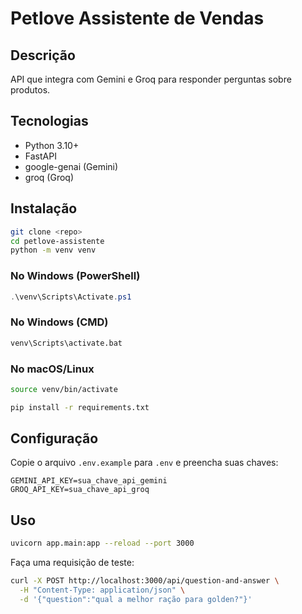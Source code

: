 # Petlove Assistente de Vendas

## Descrição

API que integra com Gemini e Groq para responder perguntas sobre produtos.

## Tecnologias

* Python 3.10+
* FastAPI
* google-genai (Gemini)
* groq (Groq)

## Instalação

```bash
git clone <repo>
cd petlove-assistente
python -m venv venv
```

### No Windows (PowerShell)

```powershell
.\venv\Scripts\Activate.ps1
```

### No Windows (CMD)

```cmd
venv\Scripts\activate.bat
```

### No macOS/Linux

```bash
source venv/bin/activate
```

```bash
pip install -r requirements.txt
```

## Configuração

Copie o arquivo `.env.example` para `.env` e preencha suas chaves:

```env
GEMINI_API_KEY=sua_chave_api_gemini
GROQ_API_KEY=sua_chave_api_groq
```

## Uso

```bash
uvicorn app.main:app --reload --port 3000
```

Faça uma requisição de teste:

```bash
curl -X POST http://localhost:3000/api/question-and-answer \
  -H "Content-Type: application/json" \
  -d '{"question":"qual a melhor ração para golden?"}'
```
